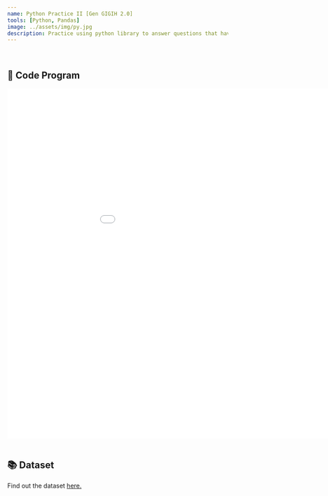 ```yaml
---
name: Python Practice II [Gen GIGIH 2.0]
tools: [Python, Pandas]
image: ../assets/img/py.jpg
description: Practice using python library to answer questions that have been given based on the dataset.
---
```


<div class="m-3" id="problem">
    <br />
    <h2>🤖 Code Program</h2>
</div>

<iframe 
  width="1024"
  height="800"
  src="../assets/img/pandas.html"
  frameborder="0"
  allowfullscreen>
</iframe>

<div class="m-3" id="problem">
    <br />
    <h2>📚 Dataset</h2>
</div>

Find out the dataset [here.](https://drive.google.com/file/d/17Cwu7Is6v0YstJcrAN6Ts_q1WVcJA-Bh/view?usp=sharing)
